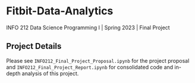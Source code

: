 # Fitbit-Data-Analytics

INFO 212 Data Science Programming I | Spring 2023 | Final Project

## Project Details
Please see `INFO212_Final_Project_Proposal.ipynb` for the project proposal and `INFO212_Final_Project_Report.ipynb` for consolidated code and in-depth analysis of this project.
